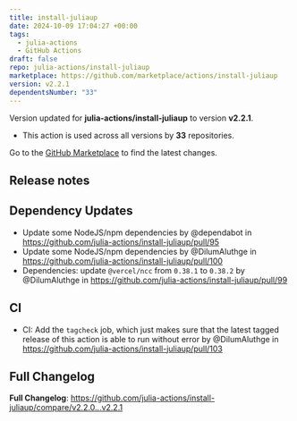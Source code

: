 ```yaml
---
title: install-juliaup
date: 2024-10-09 17:04:27 +00:00
tags:
  - julia-actions
  - GitHub Actions
draft: false
repo: julia-actions/install-juliaup
marketplace: https://github.com/marketplace/actions/install-juliaup
version: v2.2.1
dependentsNumber: "33"
---
```



Version updated for **julia-actions/install-juliaup** to version **v2.2.1**.
- This action is used across all versions by **33** repositories.

Go to the [GitHub Marketplace](https://github.com/marketplace/actions/install-juliaup) to find the latest changes.

## Release notes

## Dependency Updates

* Update some NodeJS/npm dependencies by @dependabot in https://github.com/julia-actions/install-juliaup/pull/95
* Update some NodeJS/npm dependencies by @DilumAluthge in https://github.com/julia-actions/install-juliaup/pull/100
* Dependencies: update `@vercel/ncc` from `0.38.1` to `0.38.2` by @DilumAluthge in https://github.com/julia-actions/install-juliaup/pull/99

## CI

* CI: Add the `tagcheck` job, which just makes sure that the latest tagged release of this action is able to run without error by @DilumAluthge in https://github.com/julia-actions/install-juliaup/pull/103

## Full Changelog

**Full Changelog**: https://github.com/julia-actions/install-juliaup/compare/v2.2.0...v2.2.1
